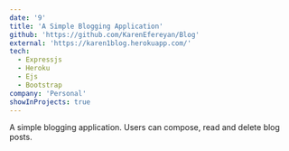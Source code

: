 ```yaml
---
date: '9'
title: 'A Simple Blogging Application'
github: 'https://github.com/KarenEfereyan/Blog'
external: 'https://karen1blog.herokuapp.com/'
tech:
  - Expressjs
  - Heroku
  - Ejs
  - Bootstrap
company: 'Personal'
showInProjects: true
---
```

    
A simple blogging application. Users can compose, read and delete blog posts.
